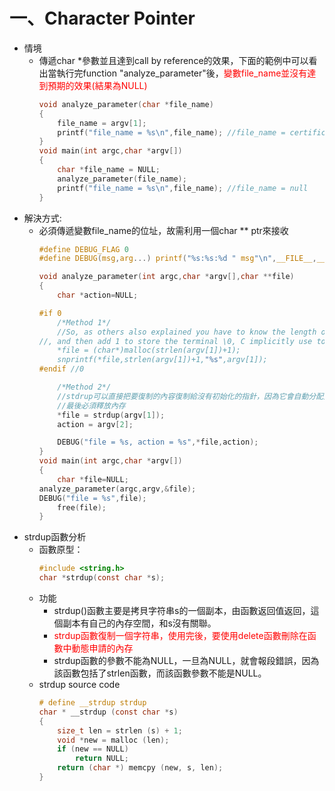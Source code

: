 ﻿一、Character Pointer
==========================================
* 情境
	* 傳遞char *參數並且達到call by reference的效果，下面的範例中可以看出當執行完function "analyze_parameter"後，<font color="red">變數file_name並沒有達到預期的效果(結果為NULL)</font>
		```c
    	void analyze_parameter(char *file_name)
    	{
    		file_name = argv[1];
        	printf("file_name = %s\n",file_name); //file_name = certificatehost
    	}
    	void main(int argc,char *argv[])
    	{
    		char *file_name = NULL;
        	analyze_parameter(file_name);
        	printf("file_name = %s\n",file_name); //file_name = null
    	}
* 解決方式: 
	* 必須傳遞變數file_name的位址，故需利用一個char ** ptr來接收
		```c
        #define DEBUG_FLAG 0
		#define DEBUG(msg,arg...) printf("%s:%s:%d " msg"\n",__FILE__,__FUNCTION__,__LINE__,##arg)
        
        void analyze_parameter(int argc,char *argv[],char **file)
		{
        	char *action=NULL;

		#if 0
			/*Method 1*/
        	//So, as others also explained you have to know the length of the string you want to allocate
       	//, and then add 1 to store the terminal \0, C implicitly use to put at the end of strings.
        	*file = (char*)malloc(strlen(argv[1])+1);
        	snprintf(*file,strlen(argv[1])+1,"%s",argv[1]);
		#endif //0

			/*Method 2*/
        	//stdrup可以直接把要復制的內容復制給沒有初始化的指針，因為它會自動分配空間給目的指針
        	//最後必須釋放內存
        	*file = strdup(argv[1]);
        	action = argv[2];

        	DEBUG("file = %s, action = %s",*file,action);
		}
		void main(int argc,char *argv[])
		{
        	char *file=NULL;
       	analyze_parameter(argc,argv,&file);
       	DEBUG("file = %s",file);
        	free(file);
		}

* strdup函數分析
	* 函數原型：
		```c
		#include <string.h>
		char *strdup(const char *s); 
    * 功能
   		* strdup()函數主要是拷貝字符串s的一個副本，由函數返回值返回，這個副本有自己的內存空間，和s沒有關聯。
        * <font color="red"> strdup函數復制一個字符串，使用完後，要使用delete函數刪除在函數中動態申請的內存</font>
   		* strdup函數的參數不能為NULL，一旦為NULL，就會報段錯誤，因為該函數包括了strlen函數，而該函數參數不能是NULL。
    * strdup source code
   		```c
        # define __strdup strdup
        char * __strdup (const char *s)
		{
  			size_t len = strlen (s) + 1;
  			void *new = malloc (len);
  			if (new == NULL)
    			return NULL;
  			return (char *) memcpy (new, s, len);
		}